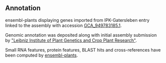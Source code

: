 **Annotation**
----------

ensembl-plants displaying genes imported from IPK-Gatersleben entry linked to the assembly with accession [GCA\_949783185.1](http://www.ebi.ac.uk/ena/data/view/GCA_949783185.1).

Genomic annotation was deposited along with initial assembly submission by ["Leibniz Institute of Plant Genetics and Crop Plant Research"](https://www.ipk-gatersleben.de/en/).

Small RNA features, protein features, BLAST hits and cross-references have been
computed by [ensembl-plants](https://plants.ensembl.org/info/genome/annotation/index.html).
